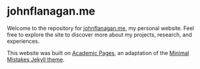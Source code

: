 # johnflanagan.me

Welcome to the repository for [johnflanagan.me](https://johnflanagan.me), my personal website. Feel free to explore the site to discover more about my projects, research, and experiences.

This website was built on [Academic Pages](https://academicpages.github.io/), an adaptation of the [Minimal Mistakes Jekyll theme](https://mmistakes.github.io/minimal-mistakes/).